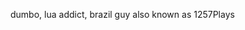 dumbo, lua addict, brazil guy
also known as 1257Plays

<!---
Tiago1257/Tiago1257 is a ✨ special ✨ repository because its `README.md` (this file) appears on your GitHub profile.
You can click the Preview link to take a look at your changes.
--->
